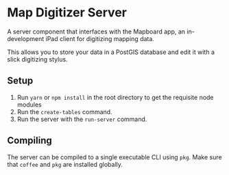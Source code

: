 # Map Digitizer Server

A server component that interfaces with the Mapboard app, an in-development iPad client for
digitizing mapping data.

This allows you to store your data in a PostGIS database and edit it with a slick digitizing stylus.

## Setup

1. Run `yarn` or `npm install` in the root directory to get the requisite node modules
2. Run the `create-tables` command.
3. Run the server with the `run-server` command.

## Compiling

The server can be compiled to a single executable CLI using `pkg`. Make sure that
`coffee` and `pkg` are installed globally.
